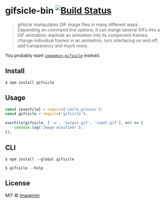 # gifsicle-bin [![Build Status](https://travis-ci.org/imagemin/gifsicle-bin.svg?branch=master)](https://travis-ci.org/imagemin/gifsicle-bin)

> gifsicle manipulates GIF image files in many different ways. Depending on command line options, it can merge several GIFs into a GIF animation; explode an animation into its component frames; change individual frames in an animation; turn interlacing on and off; add transparency and much more.

You probably want [`imagemin-gifsicle`](https://github.com/imagemin/imagemin-gifsicle) instead.


## Install

```
$ npm install gifsicle
```


## Usage

```js
const {execFile} = require('child_process');
const gifsicle = require('gifsicle');

execFile(gifsicle, ['-o', 'output.gif', 'input.gif'], err => {
	console.log('Image minified!');
});
```


## CLI

```
$ npm install --global gifsicle
```

```
$ gifsicle --help
```


## License

MIT © [Imagemin](https://github.com/imagemin)
